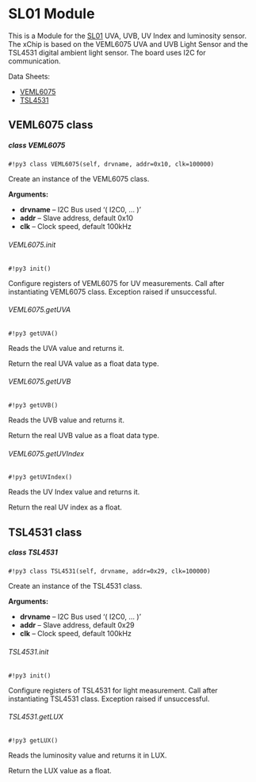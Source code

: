 # SL01 Module

This is a Module for the [SL01](https:#wiki.xinabox.cc/SL01_-_UVA,_UVB,_Light) UVA, UVB, UV Index and luminosity sensor.
The xChip is based on the VEML6075 UVA and UVB Light Sensor and the TSL4531 digital ambient light sensor.
The board uses I2C for communication.

Data Sheets:


* [VEML6075](http:#www.vishay.com/docs/84304/veml6075.pdf)
* [TSL4531](https:#media.digikey.com/pdf/Data%20Sheets/Austriamicrosystems%20PDFs/TSL4531.pdf)

## VEML6075 class

##### class VEML6075

```#!py3 class VEML6075(self, drvname, addr=0x10, clk=100000)```

Create an instance of the VEML6075 class.


**Arguments:**

    
* **drvname** – I2C Bus used ‘( I2C0, … )’
* **addr** – Slave address, default 0x10
* **clk** – Clock speed, default 100kHz


###### VEML6075.init

```#!py3 init()```

Configure registers of VEML6075 for UV measurements. Call after instantiating VEML6075 class. Exception raised if unsuccessful.

###### VEML6075.getUVA

```#!py3 getUVA()```

Reads the UVA value and returns it.

Return the real UVA value as a float data type.

###### VEML6075.getUVB

```#!py3 getUVB()```

Reads the UVB value and returns it.

Return the real UVB value as a float data type.

###### VEML6075.getUVIndex

```#!py3 getUVIndex()```

Reads the UV Index value and returns it.

Return the real UV index as a float.

## TSL4531 class

##### class TSL4531

```#!py3 class TSL4531(self, drvname, addr=0x29, clk=100000)```

Create an instance of the TSL4531 class.


**Arguments:**

* **drvname** – I2C Bus used ‘( I2C0, … )’
* **addr** – Slave address, default 0x29
* **clk** – Clock speed, default 100kHz


###### TSL4531.init

```#!py3 init()```

Configure registers of TSL4531 for light measurement. Call after instantiating TSL4531 class. Exception raised if unsuccessful.

###### TSL4531.getLUX

```#!py3 getLUX()```

Reads the luminosity value and returns it in LUX.

Return the LUX value as a float.
